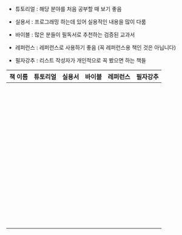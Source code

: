 - 튜토리얼 : 해당 분야를 처음 공부할 때 보기 좋음

- 실용서 : 프로그래밍 하는데 있어 실용적인 내용을 많이 다룸

- 바이블 : 많은 분들이 필독서로 추천하는 검증된 교과서

- 레퍼런스 : 레퍼런스로 사용하기 좋음 (꼭 레퍼런스용 책인 것은 아닙니다)

- 필자강추 : 리스트 작성자가 개인적으로 꼭 봤으면 하는 책들


| 책 이름 | 튜토리얼 | 실용서 | 바이블 | 레퍼런스 | 필자강추 |
| ------- | :------: | :----: | :----: | :------: | :------: |
|         |          |        |        |          |          |
|         |          |        |        |          |          |
|         |          |        |        |          |          |
|         |          |        |        |          |          |
|         |          |        |        |          |          |
|         |          |        |        |          |          |
|         |          |        |        |          |          |
|         |          |        |        |          |          |
|         |          |        |        |          |          |
|         |          |        |        |          |          |
|         |          |        |        |          |          |
|         |          |        |        |          |          |
|         |          |        |        |          |          |
|         |          |        |        |          |          |
|         |          |        |        |          |          |
|         |          |        |        |          |          |
|         |          |        |        |          |          |
|         |          |        |        |          |          |
|         |          |        |        |          |          |
|         |          |        |        |          |          |
|         |          |        |        |          |          |
|         |          |        |        |          |          |
|         |          |        |        |          |          |
|         |          |        |        |          |          |
|         |          |        |        |          |          |
|         |          |        |        |          |          |
|         |          |        |        |          |          |
|         |          |        |        |          |          |
|         |          |        |        |          |          |
|         |          |        |        |          |          |
|         |          |        |        |          |          |
|         |          |        |        |          |          |
|         |          |        |        |          |          |
|         |          |        |        |          |          |
|         |          |        |        |          |          |
|         |          |        |        |          |          |
|         |          |        |        |          |          |
|         |          |        |        |          |          |
|         |          |        |        |          |          |
|         |          |        |        |          |          |
|         |          |        |        |          |          |
|         |          |        |        |          |          |
|         |          |        |        |          |          |
|         |          |        |        |          |          |
|         |          |        |        |          |          |
|         |          |        |        |          |          |
|         |          |        |        |          |          |
|         |          |        |        |          |          |
|         |          |        |        |          |          |
|         |          |        |        |          |          |
|         |          |        |        |          |          |
|         |          |        |        |          |          |
|         |          |        |        |          |          |
|         |          |        |        |          |          |
|         |          |        |        |          |          |
|         |          |        |        |          |          |
|         |          |        |        |          |          |
|         |          |        |        |          |          |
|         |          |        |        |          |          |
|         |          |        |        |          |          |
|         |          |        |        |          |          |
|         |          |        |        |          |          |
|         |          |        |        |          |          |
|         |          |        |        |          |          |

